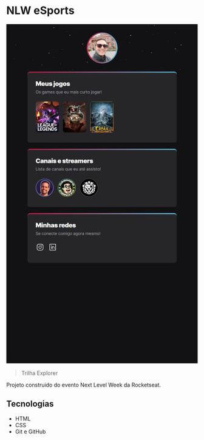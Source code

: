 # NLW eSports 

![preview](./.github/preview.png)


> Trilha Explorer

Projeto construido do evento Next Level Week da Rocketseat.



## Tecnologias

- HTML
- CSS
- Git e GitHub